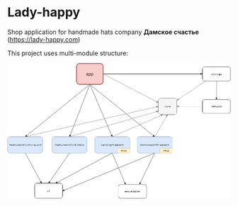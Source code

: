 # Lady-happy
Shop application for handmade hats company <b>Дамское счастье</b> (https://lady-happy.com)


This project uses multi-module structure: 

<img src="assets/modules/Lady%20happy%20modules.png" />
